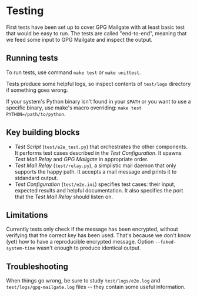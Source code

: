 # Testing

First tests have been set up to cover GPG Mailgate with at least basic test
that would be easy to run.  The tests are called "end-to-end", meaning that we
feed some input to GPG Mailgate and inspect the output.

## Running tests

To run tests, use command `make test` or `make unittest`.

Tests produce some helpful logs, so inspect contents of `test/logs` directory
if something goes wrong.

If your system's Python binary isn't found in your `$PATH` or you want to use
a specific binary, use make's macro overriding: `make test
PYTHON=/path/to/python`.

## Key building blocks

- *Test Script* (`test/e2e_test.py`) that orchestrates the other components.
  It performs test cases described in the *Test Configuration*.  It spawns
  *Test Mail Relay* and *GPG Mailgate* in appropriate order.
- *Test Mail Relay* (`test/relay.py`), a simplistic mail daemon that only
  supports the happy path.  It accepts a mail message and prints it to
  stdandard output.
- *Test Configuration* (`test/e2e.ini`) specifies test cases: their input,
  expected results and helpful documentation.  It also specifies the port that
  the *Test Mail Relay* should listen on.

## Limitations

Currently tests only check if the message has been encrypted, without
verifying that the correct key has been used.  That's because we don't know
(yet) how to have a reproducible encrypted message.  Option
`--faked-system-time` wasn't enough to produce identical output.

## Troubleshooting

When things go wrong, be sure to study `test/logs/e2e.log` and
`test/logs/gpg-mailgate.log` files -- they contain some useful information.
